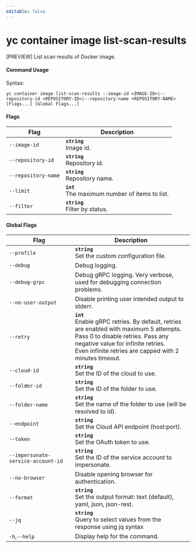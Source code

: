 ```yaml
---
editable: false
---
```


# yc container image list-scan-results

[PREVIEW] List scan results of Docker image.

#### Command Usage

Syntax: 

`yc container image list-scan-results --image-id <IMAGE-ID>|--repository-id <REPOSITORY-ID>|--repository-name <REPOSITORY-NAME> [Flags...] [Global Flags...]`

#### Flags

| Flag | Description |
|----|----|
|`--image-id`|<b>`string`</b><br/>Image id.|
|`--repository-id`|<b>`string`</b><br/>Repository id.|
|`--repository-name`|<b>`string`</b><br/>Repository name.|
|`--limit`|<b>`int`</b><br/>The maximum number of items to list.|
|`--filter`|<b>`string`</b><br/>Filter by status.|

#### Global Flags

| Flag | Description |
|----|----|
|`--profile`|<b>`string`</b><br/>Set the custom configuration file.|
|`--debug`|Debug logging.|
|`--debug-grpc`|Debug gRPC logging. Very verbose, used for debugging connection problems.|
|`--no-user-output`|Disable printing user intended output to stderr.|
|`--retry`|<b>`int`</b><br/>Enable gRPC retries. By default, retries are enabled with maximum 5 attempts.<br/>Pass 0 to disable retries. Pass any negative value for infinite retries.<br/>Even infinite retries are capped with 2 minutes timeout.|
|`--cloud-id`|<b>`string`</b><br/>Set the ID of the cloud to use.|
|`--folder-id`|<b>`string`</b><br/>Set the ID of the folder to use.|
|`--folder-name`|<b>`string`</b><br/>Set the name of the folder to use (will be resolved to id).|
|`--endpoint`|<b>`string`</b><br/>Set the Cloud API endpoint (host:port).|
|`--token`|<b>`string`</b><br/>Set the OAuth token to use.|
|`--impersonate-service-account-id`|<b>`string`</b><br/>Set the ID of the service account to impersonate.|
|`--no-browser`|Disable opening browser for authentication.|
|`--format`|<b>`string`</b><br/>Set the output format: text (default), yaml, json, json-rest.|
|`--jq`|<b>`string`</b><br/>Query to select values from the response using jq syntax|
|`-h`,`--help`|Display help for the command.|
